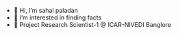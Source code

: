 - 👋 Hi, I’m sahal paladan
- 👀 I’m interested in finding facts
- 🌱 Project Research Scientist-1 @ ICAR-NIVEDI Banglore

<!---
sahalpaladan/sahalpaladan is a ✨ special ✨ repository because its `README.md` (this file) appears on your GitHub profile.
You can click the Preview link to take a look at your changes.
--->


